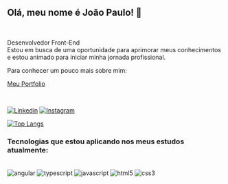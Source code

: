 ## Olá, meu nome é João Paulo! 👋
<br>
<p align="start">Desenvolvedor Front-End<br> Estou em busca de uma oportunidade para aprimorar meus conhecimentos e estou animado para iniciar minha jornada profissional.</p>
<p>Para conhecer um pouco mais sobre mim: </br></p>

[Meu Portfolio](https://portfoliojoaowais.vercel.app/)


<br>

[![Linkedin](https://img.shields.io/badge/LinkedIn-0077B5?style=for-the-badge&logo=linkedin&logoColor=white)](https://www.linkedin.com/in/jhops10/)
[![Instagram](https://img.shields.io/badge/Instagram-E4405F?style=for-the-badge&logo=instagram&logoColor=white)](https://www.instagram.com/joaowais/)
<br>



[![Top Langs](https://github-readme-stats.vercel.app/api/top-langs/?username=jhops10&layout=compact)](https://github.com/jhops10)



### Tecnologias que estou aplicando nos meus estudos atualmente:

<div style="display: inline-block"><br/>
    <img align="center" alt="angular" src="https://img.shields.io/badge/Angular-DD0031?style=for-the-badge&logo=angular&logoColor=white">
    <img align="center" alt="typescript" src="https://img.shields.io/badge/TypeScript-007ACC?style=for-the-badge&logo=typescript&logoColor=white">
    <img align="center" alt="javascript" src="https://img.shields.io/badge/JavaScript-F7DF1E?style=for-the-badge&logo=javascript&logoColor=black">
    <img align="center" alt="html5" src="https://img.shields.io/badge/HTML5-E34F26?style=for-the-badge&logo=html5&logoColor=white">
    <img align="center" alt="css3" src="https://img.shields.io/badge/CSS3-1572B6?style=for-the-badge&logo=css3&logoColor=white">
    
    

</div>
<br>

<!-- ### O que estou estudando no momento:

<div style="display: inline-block"><br/>
    <img align="center" alt="react" src="https://img.shields.io/badge/React-20232A?style=for-the-badge&logo=react&logoColor=61DAFB">
    <img align="center" alt="tailwind" src="https://img.shields.io/badge/Tailwind_CSS-38B2AC?style=for-the-badge&logo=tailwind-css&logoColor=white">
</div>
 -->
